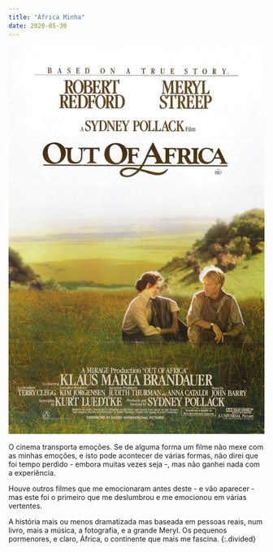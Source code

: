 ```yaml
---
title: "África Minha"
date: 2020-05-30
---
```


![orange](assets/images/flm_2.jpg)

O cinema transporta emoções. Se de alguma forma um filme não mexe com as minhas emoções, e isto pode acontecer de várias formas, não direi que foi tempo perdido - embora muitas vezes seja -, mas não ganhei nada com a experiência.

Houve outros filmes que me emocionaram antes deste - e vão aparecer - mas este foi o primeiro que me deslumbrou e me emocionou em várias vertentes.

A história mais ou menos dramatizada mas baseada em pessoas reais, num livro, mais a música, a fotografia, e a grande Meryl. Os pequenos pormenores, e claro, África, o continente que mais me fascina.
{:.divided}